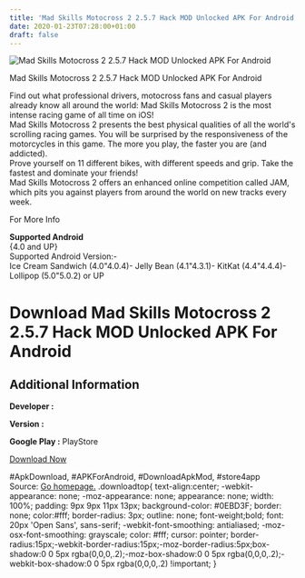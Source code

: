 ```yaml
---
title: 'Mad Skills Motocross 2 2.5.7 Hack MOD Unlocked APK For Android'
date: 2020-01-23T07:28:00+01:00
draft: false
---
```


![Mad Skills Motocross 2 2.5.7 Hack MOD Unlocked APK For Android](https://i1.wp.com/apkhome.net/wp-content/uploads/2017/05/Mad-Skills-Motocross-2-2.5.7.png "Mad Skills Motocross 2 2.5.7 Hack MOD Unlocked APK For Android")

  

Mad Skills Motocross 2 2.5.7 Hack MOD Unlocked APK For Android

Find out what professional drivers, motocross fans and casual players already know all around the world: Mad Skills Motocross 2 is the most intense racing game of all time on iOS!  
Mad Skills Motocross 2 presents the best physical qualities of all the world's scrolling racing games. You will be surprised by the responsiveness of the motorcycles in this game. The more you play, the faster you are (and addicted).  
Prove yourself on 11 different bikes, with different speeds and grip. Take the fastest and dominate your friends!  
Mad Skills Motocross 2 offers an enhanced online competition called JAM, which pits you against players from around the world on new tracks every week.

For More Info

**Supported Android**  
{4.0 and UP}  
Supported Android Version:-  
Ice Cream Sandwich (4.0"4.0.4)- Jelly Bean (4.1"4.3.1)- KitKat (4.4"4.4.4)- Lollipop (5.0"5.0.2) or UP

Download Mad Skills Motocross 2 2.5.7 Hack MOD Unlocked APK For Android
=======================================================================

Additional Information
----------------------

**Developer :**

**Version :**

**Google Play :** PlayStore

  

[Download Now](https://store4app.co/post/mad-skills-motocross-2-2-5-7-hack-mod-unlocked-apk-for-android_1573671723)

  
#ApkDownload, #APKForAndroid, #DownloadApkMod, #store4app  
Source: [Go homepage.](https://store4app.co/post/mad-skills-motocross-2-2-5-7-hack-mod-unlocked-apk-for-android_1573671723) .downloadtop{ text-align:center; -webkit-appearance: none; -moz-appearance: none; appearance: none; width: 100%; padding: 9px 9px 11px 13px; background-color: #0EBD3F; border: none; color:#fff; border-radius: 3px; outline: none; font-weight;bold; font: 20px 'Open Sans', sans-serif; -webkit-font-smoothing: antialiased; -moz-osx-font-smoothing: grayscale; color: #fff; cursor: pointer; border-radius:15px;-webkit-border-radius:15px;-moz-border-radius:5px;box-shadow:0 0 5px rgba(0,0,0,.2);-moz-box-shadow:0 0 5px rgba(0,0,0,.2);-webkit-box-shadow:0 0 5px rgba(0,0,0,.2) !important; }